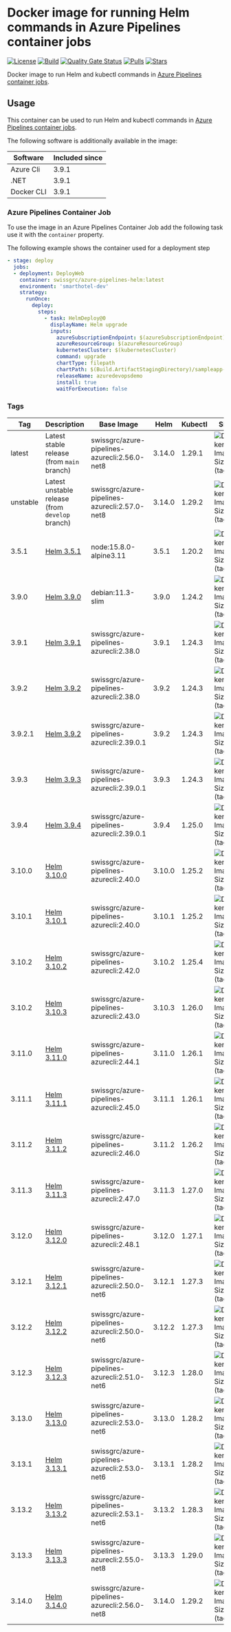 # Docker image for running Helm commands in Azure Pipelines container jobs

<!-- markdownlint-disable MD013 -->
[![License](https://img.shields.io/badge/license-MIT-blue.svg?style=flat-square)](https://github.com/swissgrc/docker-azure-pipelines-helm/blob/main/LICENSE) [![Build](https://img.shields.io/github/actions/workflow/status/swissgrc/docker-azure-pipelines-terraform/publish.yml?branch=develop&style=flat-square)](https://github.com/swissgrc/docker-azure-pipelines-terraform/actions/workflows/publish.yml) [![Quality Gate Status](https://sonarcloud.io/api/project_badges/measure?project=swissgrc_docker-azure-pipelines-helm&metric=alert_status)](https://sonarcloud.io/summary/new_code?id=swissgrc_docker-azure-pipelines-helm) [![Pulls](https://img.shields.io/docker/pulls/swissgrc/azure-pipelines-helm.svg?style=flat-square)](https://hub.docker.com/r/swissgrc/azure-pipelines-helm) [![Stars](https://img.shields.io/docker/stars/swissgrc/azure-pipelines-helm.svg?style=flat-square)](https://hub.docker.com/r/swissgrc/azure-pipelines-helm)
<!-- markdownlint-restore -->

Docker image to run Helm and kubectl commands in [Azure Pipelines container jobs].

## Usage

This container can be used to run Helm and kubectl commands in [Azure Pipelines container jobs].

The following software is additionally available in the image:

| Software   | Included since |
|------------|----------------|
| Azure Cli  | 3.9.1          |
| .NET       | 3.9.1          |
| Docker CLI | 3.9.1          |

### Azure Pipelines Container Job

To use the image in an Azure Pipelines Container Job add the following task use it with the `container` property.

The following example shows the container used for a deployment step

```yaml
- stage: deploy
  jobs:
  - deployment: DeployWeb
    container: swissgrc/azure-pipelines-helm:latest
    environment: 'smarthotel-dev'
    strategy:
      runOnce:
        deploy:
          steps:
            - task: HelmDeploy@0
              displayName: Helm upgrade
              inputs:
                azureSubscriptionEndpoint: $(azureSubscriptionEndpoint)
                azureResourceGroup: $(azureResourceGroup)
                kubernetesCluster: $(kubernetesCluster)
                command: upgrade
                chartType: filepath
                chartPath: $(Build.ArtifactStagingDirectory)/sampleapp-v0.2.0.tgz
                releaseName: azuredevopsdemo
                install: true
                waitForExecution: false
```

### Tags

<!-- markdownlint-disable MD013 -->
| Tag      | Description                                                      | Base Image                                    | Helm   | Kubectl | Size                                                                                                                          |
|----------|------------------------------------------------------------------|-----------------------------------------------|--------|---------|-------------------------------------------------------------------------------------------------------------------------------|
| latest   | Latest stable release (from `main` branch)                       | swissgrc/azure-pipelines-azurecli:2.56.0-net8 | 3.14.0 | 1.29.1  | ![Docker Image Size (tag)](https://img.shields.io/docker/image-size/swissgrc/azure-pipelines-helm/latest?style=flat-square)   |
| unstable | Latest unstable release (from `develop` branch)                  | swissgrc/azure-pipelines-azurecli:2.57.0-net8 | 3.14.0 | 1.29.2  | ![Docker Image Size (tag)](https://img.shields.io/docker/image-size/swissgrc/azure-pipelines-helm/unstable?style=flat-square) |
| 3.5.1    | [Helm 3.5.1](https://github.com/helm/helm/releases/tag/v3.5.1)   | node:15.8.0-alpine3.11                        | 3.5.1  | 1.20.2  | ![Docker Image Size (tag)](https://img.shields.io/docker/image-size/swissgrc/azure-pipelines-helm/3.5.1?style=flat-square)    |
| 3.9.0    | [Helm 3.9.0](https://github.com/helm/helm/releases/tag/v3.9.0)   | debian:11.3-slim                              | 3.9.0  | 1.24.2  | ![Docker Image Size (tag)](https://img.shields.io/docker/image-size/swissgrc/azure-pipelines-helm/3.9.0?style=flat-square)    |
| 3.9.1    | [Helm 3.9.1](https://github.com/helm/helm/releases/tag/v3.9.1)   | swissgrc/azure-pipelines-azurecli:2.38.0      | 3.9.1  | 1.24.3  | ![Docker Image Size (tag)](https://img.shields.io/docker/image-size/swissgrc/azure-pipelines-helm/3.9.1?style=flat-square)    |
| 3.9.2    | [Helm 3.9.2](https://github.com/helm/helm/releases/tag/v3.9.2)   | swissgrc/azure-pipelines-azurecli:2.38.0      | 3.9.2  | 1.24.3  | ![Docker Image Size (tag)](https://img.shields.io/docker/image-size/swissgrc/azure-pipelines-helm/3.9.2?style=flat-square)    |
| 3.9.2.1  | [Helm 3.9.2](https://github.com/helm/helm/releases/tag/v3.9.2)   | swissgrc/azure-pipelines-azurecli:2.39.0.1    | 3.9.2  | 1.24.3  | ![Docker Image Size (tag)](https://img.shields.io/docker/image-size/swissgrc/azure-pipelines-helm/3.9.2.1?style=flat-square)  |
| 3.9.3    | [Helm 3.9.3](https://github.com/helm/helm/releases/tag/v3.9.3)   | swissgrc/azure-pipelines-azurecli:2.39.0.1    | 3.9.3  | 1.24.3  | ![Docker Image Size (tag)](https://img.shields.io/docker/image-size/swissgrc/azure-pipelines-helm/3.9.3?style=flat-square)    |
| 3.9.4    | [Helm 3.9.4](https://github.com/helm/helm/releases/tag/v3.9.4)   | swissgrc/azure-pipelines-azurecli:2.39.0.1    | 3.9.4  | 1.25.0  | ![Docker Image Size (tag)](https://img.shields.io/docker/image-size/swissgrc/azure-pipelines-helm/3.9.4?style=flat-square)    |
| 3.10.0   | [Helm 3.10.0](https://github.com/helm/helm/releases/tag/v3.10.0) | swissgrc/azure-pipelines-azurecli:2.40.0      | 3.10.0 | 1.25.2  | ![Docker Image Size (tag)](https://img.shields.io/docker/image-size/swissgrc/azure-pipelines-helm/3.10.0?style=flat-square)   |
| 3.10.1   | [Helm 3.10.1](https://github.com/helm/helm/releases/tag/v3.10.1) | swissgrc/azure-pipelines-azurecli:2.40.0      | 3.10.1 | 1.25.2  | ![Docker Image Size (tag)](https://img.shields.io/docker/image-size/swissgrc/azure-pipelines-helm/3.10.1?style=flat-square)   |
| 3.10.2   | [Helm 3.10.2](https://github.com/helm/helm/releases/tag/v3.10.2) | swissgrc/azure-pipelines-azurecli:2.42.0      | 3.10.2 | 1.25.4  | ![Docker Image Size (tag)](https://img.shields.io/docker/image-size/swissgrc/azure-pipelines-helm/3.10.2?style=flat-square)   |
| 3.10.2   | [Helm 3.10.3](https://github.com/helm/helm/releases/tag/v3.10.3) | swissgrc/azure-pipelines-azurecli:2.43.0      | 3.10.3 | 1.26.0  | ![Docker Image Size (tag)](https://img.shields.io/docker/image-size/swissgrc/azure-pipelines-helm/3.10.3?style=flat-square)   |
| 3.11.0   | [Helm 3.11.0](https://github.com/helm/helm/releases/tag/v3.11.0) | swissgrc/azure-pipelines-azurecli:2.44.1      | 3.11.0 | 1.26.1  | ![Docker Image Size (tag)](https://img.shields.io/docker/image-size/swissgrc/azure-pipelines-helm/3.11.0?style=flat-square)   |
| 3.11.1   | [Helm 3.11.1](https://github.com/helm/helm/releases/tag/v3.11.1) | swissgrc/azure-pipelines-azurecli:2.45.0      | 3.11.1 | 1.26.1  | ![Docker Image Size (tag)](https://img.shields.io/docker/image-size/swissgrc/azure-pipelines-helm/3.11.1?style=flat-square)   |
| 3.11.2   | [Helm 3.11.2](https://github.com/helm/helm/releases/tag/v3.11.2) | swissgrc/azure-pipelines-azurecli:2.46.0      | 3.11.2 | 1.26.2  | ![Docker Image Size (tag)](https://img.shields.io/docker/image-size/swissgrc/azure-pipelines-helm/3.11.2?style=flat-square)   |
| 3.11.3   | [Helm 3.11.3](https://github.com/helm/helm/releases/tag/v3.11.3) | swissgrc/azure-pipelines-azurecli:2.47.0      | 3.11.3 | 1.27.0  | ![Docker Image Size (tag)](https://img.shields.io/docker/image-size/swissgrc/azure-pipelines-helm/3.11.3?style=flat-square)   |
| 3.12.0   | [Helm 3.12.0](https://github.com/helm/helm/releases/tag/v3.12.0) | swissgrc/azure-pipelines-azurecli:2.48.1      | 3.12.0 | 1.27.1  | ![Docker Image Size (tag)](https://img.shields.io/docker/image-size/swissgrc/azure-pipelines-helm/3.12.0?style=flat-square)   |
| 3.12.1   | [Helm 3.12.1](https://github.com/helm/helm/releases/tag/v3.12.1) | swissgrc/azure-pipelines-azurecli:2.50.0-net6 | 3.12.1 | 1.27.3  | ![Docker Image Size (tag)](https://img.shields.io/docker/image-size/swissgrc/azure-pipelines-helm/3.12.1?style=flat-square)   |
| 3.12.2   | [Helm 3.12.2](https://github.com/helm/helm/releases/tag/v3.12.2) | swissgrc/azure-pipelines-azurecli:2.50.0-net6 | 3.12.2 | 1.27.3  | ![Docker Image Size (tag)](https://img.shields.io/docker/image-size/swissgrc/azure-pipelines-helm/3.12.2?style=flat-square)   |
| 3.12.3   | [Helm 3.12.3](https://github.com/helm/helm/releases/tag/v3.12.3) | swissgrc/azure-pipelines-azurecli:2.51.0-net6 | 3.12.3 | 1.28.0  | ![Docker Image Size (tag)](https://img.shields.io/docker/image-size/swissgrc/azure-pipelines-helm/3.12.3?style=flat-square)   |
| 3.13.0   | [Helm 3.13.0](https://github.com/helm/helm/releases/tag/v3.13.0) | swissgrc/azure-pipelines-azurecli:2.53.0-net6 | 3.13.0 | 1.28.2  | ![Docker Image Size (tag)](https://img.shields.io/docker/image-size/swissgrc/azure-pipelines-helm/3.13.0?style=flat-square)   |
| 3.13.1   | [Helm 3.13.1](https://github.com/helm/helm/releases/tag/v3.13.1) | swissgrc/azure-pipelines-azurecli:2.53.0-net6 | 3.13.1 | 1.28.2  | ![Docker Image Size (tag)](https://img.shields.io/docker/image-size/swissgrc/azure-pipelines-helm/3.13.1?style=flat-square)   |
| 3.13.2   | [Helm 3.13.2](https://github.com/helm/helm/releases/tag/v3.13.2) | swissgrc/azure-pipelines-azurecli:2.53.1-net6 | 3.13.2 | 1.28.3  | ![Docker Image Size (tag)](https://img.shields.io/docker/image-size/swissgrc/azure-pipelines-helm/3.13.2?style=flat-square)   |
| 3.13.3   | [Helm 3.13.3](https://github.com/helm/helm/releases/tag/v3.13.3) | swissgrc/azure-pipelines-azurecli:2.55.0-net8 | 3.13.3 | 1.29.0  | ![Docker Image Size (tag)](https://img.shields.io/docker/image-size/swissgrc/azure-pipelines-helm/3.13.3?style=flat-square)   |
| 3.14.0   | [Helm 3.14.0](https://github.com/helm/helm/releases/tag/v3.14.0) | swissgrc/azure-pipelines-azurecli:2.56.0-net8 | 3.14.0 | 1.29.2  | ![Docker Image Size (tag)](https://img.shields.io/docker/image-size/swissgrc/azure-pipelines-helm/3.14.0?style=flat-square)   |
<!-- markdownlint-restore -->

[Azure Pipelines container jobs]: https://docs.microsoft.com/en-us/azure/devops/pipelines/process/container-phases
